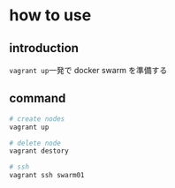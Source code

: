 # how to use

## introduction

`vagrant up`一発で docker swarm を準備する

## command

```bash
# create nodes
vagrant up

# delete node
vagrant destory

# ssh
vagrant ssh swarm01
```
